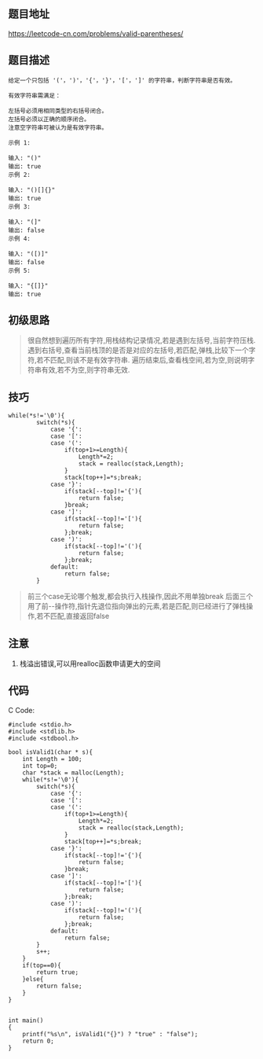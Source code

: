 ## 题目地址
https://leetcode-cn.com/problems/valid-parentheses/

## 题目描述

```
给定一个只包括 '('，')'，'{'，'}'，'['，']' 的字符串，判断字符串是否有效。

有效字符串需满足：

左括号必须用相同类型的右括号闭合。
左括号必须以正确的顺序闭合。
注意空字符串可被认为是有效字符串。

示例 1:

输入: "()"
输出: true
示例 2:

输入: "()[]{}"
输出: true
示例 3:

输入: "(]"
输出: false
示例 4:

输入: "([)]"
输出: false
示例 5:

输入: "{[]}"
输出: true
```

## 初级思路

> 很自然想到遍历所有字符,用栈结构记录情况,若是遇到左括号,当前字符压栈.
> 遇到右括号,查看当前栈顶的是否是对应的左括号,若匹配,弹栈,比较下一个字符,若不匹配,则该不是有效字符串.
> 遍历结束后,查看栈空间,若为空,则说明字符串有效,若不为空,则字符串无效.

## 技巧
```
while(*s!='\0'){
        switch(*s){
            case '{':
            case '[':
            case '(':
                if(top+1>=Length){
                    Length*=2;
                    stack = realloc(stack,Length);
                }
                stack[top++]=*s;break;
            case '}':
                if(stack[--top]!='{'){
                    return false;
                }break;
            case ']':
                if(stack[--top]!='['){
                    return false;
                };break;
            case ')':
                if(stack[--top]!='('){
                    return false;
                };break;
            default:
                return false;
        }
```

> 前三个case无论哪个触发,都会执行入栈操作,因此不用单独break
> 后面三个用了前--操作符,指针先退位指向弹出的元素,若是匹配,则已经进行了弹栈操作,若不匹配,直接返回false

## 注意

1. 栈溢出错误,可以用realloc函数申请更大的空间

## 代码

C Code:
```
#include <stdio.h>
#include <stdlib.h>
#include <stdbool.h>

bool isValid1(char * s){
    int Length = 100;
    int top=0;
    char *stack = malloc(Length);
    while(*s!='\0'){
        switch(*s){
            case '{':
            case '[':
            case '(':
                if(top+1>=Length){
                    Length*=2;
                    stack = realloc(stack,Length);
                }
                stack[top++]=*s;break;
            case '}':
                if(stack[--top]!='{'){
                    return false;
                }break;
            case ']':
                if(stack[--top]!='['){
                    return false;
                };break;
            case ')':
                if(stack[--top]!='('){
                    return false;
                };break;
            default:
                return false;
        }
        s++;
    }
    if(top==0){
        return true;
    }else{
        return false;
    }
}


int main()
{
    printf("%s\n", isValid1("{}") ? "true" : "false");
    return 0;
}


```

